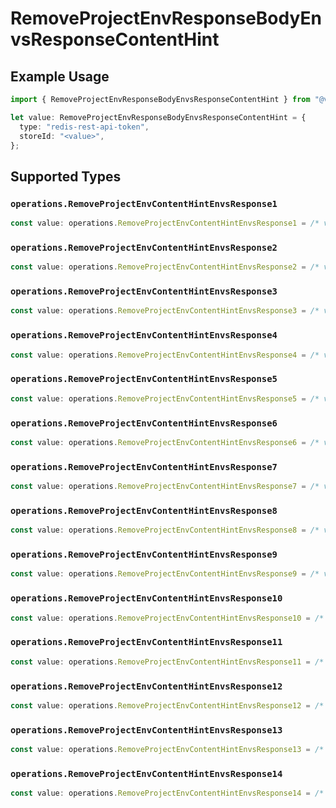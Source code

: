 # RemoveProjectEnvResponseBodyEnvsResponseContentHint

## Example Usage

```typescript
import { RemoveProjectEnvResponseBodyEnvsResponseContentHint } from "@vercel/sdk/models/operations";

let value: RemoveProjectEnvResponseBodyEnvsResponseContentHint = {
  type: "redis-rest-api-token",
  storeId: "<value>",
};
```

## Supported Types

### `operations.RemoveProjectEnvContentHintEnvsResponse1`

```typescript
const value: operations.RemoveProjectEnvContentHintEnvsResponse1 = /* values here */
```

### `operations.RemoveProjectEnvContentHintEnvsResponse2`

```typescript
const value: operations.RemoveProjectEnvContentHintEnvsResponse2 = /* values here */
```

### `operations.RemoveProjectEnvContentHintEnvsResponse3`

```typescript
const value: operations.RemoveProjectEnvContentHintEnvsResponse3 = /* values here */
```

### `operations.RemoveProjectEnvContentHintEnvsResponse4`

```typescript
const value: operations.RemoveProjectEnvContentHintEnvsResponse4 = /* values here */
```

### `operations.RemoveProjectEnvContentHintEnvsResponse5`

```typescript
const value: operations.RemoveProjectEnvContentHintEnvsResponse5 = /* values here */
```

### `operations.RemoveProjectEnvContentHintEnvsResponse6`

```typescript
const value: operations.RemoveProjectEnvContentHintEnvsResponse6 = /* values here */
```

### `operations.RemoveProjectEnvContentHintEnvsResponse7`

```typescript
const value: operations.RemoveProjectEnvContentHintEnvsResponse7 = /* values here */
```

### `operations.RemoveProjectEnvContentHintEnvsResponse8`

```typescript
const value: operations.RemoveProjectEnvContentHintEnvsResponse8 = /* values here */
```

### `operations.RemoveProjectEnvContentHintEnvsResponse9`

```typescript
const value: operations.RemoveProjectEnvContentHintEnvsResponse9 = /* values here */
```

### `operations.RemoveProjectEnvContentHintEnvsResponse10`

```typescript
const value: operations.RemoveProjectEnvContentHintEnvsResponse10 = /* values here */
```

### `operations.RemoveProjectEnvContentHintEnvsResponse11`

```typescript
const value: operations.RemoveProjectEnvContentHintEnvsResponse11 = /* values here */
```

### `operations.RemoveProjectEnvContentHintEnvsResponse12`

```typescript
const value: operations.RemoveProjectEnvContentHintEnvsResponse12 = /* values here */
```

### `operations.RemoveProjectEnvContentHintEnvsResponse13`

```typescript
const value: operations.RemoveProjectEnvContentHintEnvsResponse13 = /* values here */
```

### `operations.RemoveProjectEnvContentHintEnvsResponse14`

```typescript
const value: operations.RemoveProjectEnvContentHintEnvsResponse14 = /* values here */
```

